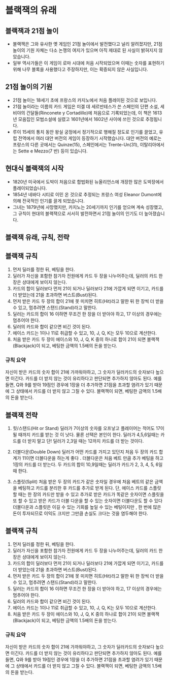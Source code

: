 # 블랙잭의 유래


## 블랙잭과 21점 놀이

- 블랙잭은 그와 유사한 옛 게임인 21점 놀이에서 발전했다고 널리 알려졌지만, 21점 놀이의 기원 자체는 다소 논쟁의 여지가 있으며 아직 제대로 된 사실이 밝혀지지 않았습니다. 
- 일부 역사가들은 이 게임이 로마 시대에 처음 시작되었으며 이때는 숫자를 표현하기 위해 나무 블록을 사용했다고 주장하지만, 이는 확증되지 않은 사실입니다.



## 21점 놀이의 기원

- 21점 놀이는 18세기 초에 프랑스의 카지노에서 처음 플레이된 것으로 보입니다.
- 21점 놀이라는 이름의 카드 게임은 미겔 데 세르반테스가 쓴 스페인의 단편 소설, 세비야의 건달들(Rinconete y Cortadillo)에 처음으로 기록되었는데, 이 책은 1613년 모음집인 모범소설에 실렸고 1601년에서 1602년 사이에 쓰인 것으로 추정됩니다.
- 루이 15세의 통치 동안 왕실 궁정에서 정기적으로 행해질 정도로 인기를 끌었고, 유럽 전역에서 여러 대안 버전의 게임이 등장하기 시작했습니다. 대안 버전의 예로는 프랑스의 다른 곳에서는 Quinze(15), 스페인에서는 Trente-Un(31), 이탈리아에서는 Sette e Mezzo(7 반) 등이 있습니다.



## 현대식 블랙잭의 시작

- 1820년 미국에서 도박이 처음으로 합법화된 뉴올리언스에 개장한 많은 도박장에서 플레이되었습니다.
- 1854년 네바다 시티로 이민 온 것으로 추정되는 프랑스 여성 Eleanor Dumont에 의해 전국적인 인기를 끌게 되었습니다.
- 그녀는 1879년에 사망했지만, 카지노는 20세기까지 인기를 얻으며 계속 성장했고, 그 규칙이 현대의 블랙잭으로 서서히 발전하면서 21점 놀이의 인기도 더 높아졌습니다.

## 블랙잭 유래, 규칙, 전략

## 블랙잭 규칙
1. 먼저 딜러를 정한 뒤, 베팅을 한다.
2. 딜러가 자신을 포함한 참가자 전원에게 카드 두 장을 나누어주는데, 딜러의 카드 한 장은 상대에게 보이지 않는다.
3. 카드의 합이 딜러보다 먼저 21이 되거나 딜러보다 21에 가깝게 되면 이기고, 카드를 더 받았는데 21을 초과하면 버스트(Bust)된다.
4. 먼저 받은 카드 두 장의 합이 21에 못 미치면 히트(Hit)라고 말한 뒤 한 장씩 더 받을 수 있고, 멈추려면 스탠드(Stand)라고 말한다.
5. 딜러는 카드의 합이 16 이하면 무조건 한 장을 더 받아야 하고, 17 이상의 경우에는 멈추어야 한다.
6. 딜러의 카드와 합이 같으면 비긴 것이 된다.
7. 에이스 카드는 1이나 11로 취급할 수 있고, 10, J, Q, K는 모두 10으로 계산한다.
8. 처음 받은 카드 두 장이 에이스와 10, J, Q, K 중의 하나로 합이 21이 되면 블랙잭(Blackjack)이 되고, 베팅한 금액의 1.5배의 돈을 받는다.

### 규칙 요약
자신이 받은 카드의 숫자 합이 21에 가까워야하고, 그 숫자가 딜러카드의 숫자보다 높으면 이긴다. 카드를 더 받지 않는 것이 유리하다고 판단되면 추가하지 않아도 된다. 예를 들면, Q와 9를 받아 19점인 경우에 1장을 더 추가하면 21점을 초과할 염려가 있기 때문에 그 상태에서 카드를 더 받지 않고 그칠 수 있다. 블랙잭이 되면, 베팅한 금액의 1.5배의 돈을 받는다.

## 블랙잭 전략
1. 힛/스탠드(Hit or Stand)
  딜러가 7이상의 숫자를 오프낳고 플레이어는 적어도 17이 될 때까지 카드를 받는 것  이 낫다. 물론 선택은 본인이 한다.
  딜러가 4,5,6일때는 카드를 더 받지 말고 단! 딜러가 2,3일 때는 12까지 카드를 더 받는 것이다.

2. 더블다운(Double Down)
딜러가 어떤 카드를 가지고 있던지 처음 두 장의 카드 합계가 11이면 더블다운을 하는게 좋다 . 더블다운은 처음 베트 만큼 추가 베팅을 하고 1장의 카드를 더 받는다. 두 카드의 합이 10,9일때는 딜러가 카드가 2, 3, 4, 5, 6일때 한다.

3. 스플릿(Split)
처음 받은 두 장의 카드가 같은 숫자일 경우에 처음 베트의 같은 금액을 베팅하고 카드를 분리한 후 카드를 추가로 받게 된다. 단, 에이스 카드를 스플릿 할 때는 한 장의 카드만 받을 수 있고 추가로 받은 카드가 똑같은 숫자이면 스플릿을 또 할 수 있고 받은 카드가 더블 다운을 할 수 있는 숫자이면 더블다운도 할 수 있다
더블다운과 스플릿은 이길 수 있는 기회를 높일 수 있는 베팅이지만 , 한 번에 많은 돈이 투자되므로 이익도 크지만 그만큼 손실도 크다는 것을 염두해야 한다.

## 블랙잭 규칙
1. 먼저 딜러를 정한 뒤, 베팅을 한다.
2. 딜러가 자신을 포함한 참가자 전원에게 카드 두 장을 나누어주는데, 딜러의 카드 한 장은 상대에게 보이지 않는다.
3. 카드의 합이 딜러보다 먼저 21이 되거나 딜러보다 21에 가깝게 되면 이기고, 카드를 더 받았는데 21을 초과하면 버스트(Bust)된다.
4. 먼저 받은 카드 두 장의 합이 21에 못 미치면 히트(Hit)라고 말한 뒤 한 장씩 더 받을 수 있고, 멈추려면 스탠드(Stand)라고 말한다.
5. 딜러는 카드의 합이 16 이하면 무조건 한 장을 더 받아야 하고, 17 이상의 경우에는 멈추어야 한다.
6. 딜러의 카드와 합이 같으면 비긴 것이 된다.
7. 에이스 카드는 1이나 11로 취급할 수 있고, 10, J, Q, K는 모두 10으로 계산한다.
8. 처음 받은 카드 두 장이 에이스와 10, J, Q, K 중의 하나로 합이 21이 되면 블랙잭(Blackjack)이 되고, 베팅한 금액의 1.5배의 돈을 받는다.

### 규칙 요약
자신이 받은 카드의 숫자 합이 21에 가까워야하고, 그 숫자가 딜러카드의 숫자보다 높으면 이긴다. 카드를 더 받지 않는 것이 유리하다고 판단되면 추가하지 않아도 된다. 예를 들면, Q와 9를 받아 19점인 경우에 1장을 더 추가하면 21점을 초과할 염려가 있기 때문에 그 상태에서 카드를 더 받지 않고 그칠 수 있다. 블랙잭이 되면, 베팅한 금액의 1.5배의 돈을 받는다.
